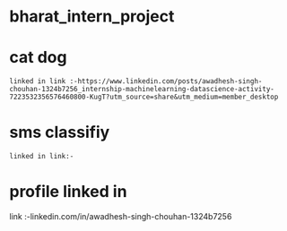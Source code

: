 # bharat_intern_project
# cat dog 
    linked in link :-https://www.linkedin.com/posts/awadhesh-singh-chouhan-1324b7256_internship-machinelearning-datascience-activity-7223532356576460800-KugT?utm_source=share&utm_medium=member_desktop
    
# sms classifiy
    linked in link:-
    
# profile linked in
link :-linkedin.com/in/awadhesh-singh-chouhan-1324b7256
